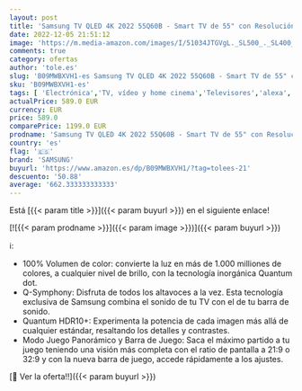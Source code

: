 ```yaml
---
layout: post
title: 'Samsung TV QLED 4K 2022 55Q60B - Smart TV de 55" con Resolución 4K  100% Volumen de color  Procesdor QLED 4K Lite  Quantum HDR10+  Multi View y Modo Juego Panorámico y Alexa integrada.'
date: 2022-12-05 21:51:12
image: 'https://m.media-amazon.com/images/I/51034JTGVgL._SL500_._SL400_.jpg'
comments: true
category: ofertas
author: 'tole.es'
slug: 'B09MWBXVH1-es Samsung TV QLED 4K 2022 55Q60B - Smart TV de 55" con...'
sku: 'B09MWBXVH1-es'
tags: [ 'Electrónica','TV, vídeo y home cinema','Televisores','alexa','samsung','🇪🇸', ]
actualPrice: 589.0 EUR
currency: EUR
price: 589.0
comparePrice: 1199.0 EUR
prodname: 'Samsung TV QLED 4K 2022 55Q60B - Smart TV de 55" con Resolución 4K  100% Volumen de color  Procesdor QLED 4K Lite  Quantum HDR10+  Multi View y Modo Juego Panorámico y Alexa integrada.'
country: 'es'
flag: '🇪🇸'
brand: 'SAMSUNG'
buyurl: 'https://www.amazon.es/dp/B09MWBXVH1/?tag=tolees-21'
descuento: '50.88'
average: '662.333333333333'
---
```


Está [{{< param title >}}]({{< param buyurl >}}) en el siguiente enlace!

[![{{< param prodname >}}]({{< param image >}})]({{< param buyurl >}})

ℹ️:

- 100% Volumen de color: convierte la luz en más de 1.000 milliones de colores, a cualquier nivel de brillo, con la tecnología inorgánica Quantum dot.
- Q-Symphony: Disfruta de todos los altavoces a la vez. Esta tecnología exclusiva de Samsung combina el sonido de tu TV con el de tu barra de sonido.
- Quantum HDR10+: Experimenta la potencia de cada imagen más allá de cualquier estándar, resaltando los detalles y contrastes.
- Modo Juego Panorámico y Barra de Juego: Saca el máximo partido a tu juego teniendo una visión más completa con el ratio de pantalla a 21:9 o 32:9 y con la nueva barra de juego, accede rápidamente a los ajustes.

[🛒 Ver la oferta!!]({{< param buyurl >}})
